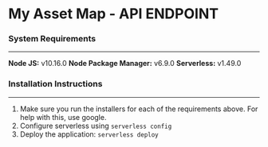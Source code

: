 # My Asset Map - API ENDPOINT


### System Requirements
---
**Node JS:** v10.16.0
**Node Package Manager:** v6.9.0
**Serverless:** v1.49.0


### Installation Instructions
---
1. Make sure you run the installers for each of the requirements above. For help with this, use google.
2. Configure serverless using `serverless config`
3. Deploy the application: `serverless deploy`
